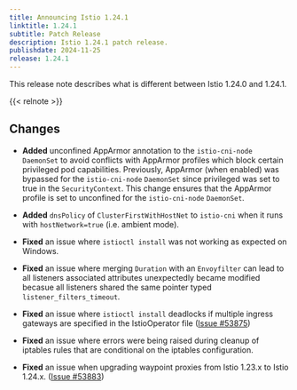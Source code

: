 ```yaml
---
title: Announcing Istio 1.24.1
linktitle: 1.24.1
subtitle: Patch Release
description: Istio 1.24.1 patch release.
publishdate: 2024-11-25
release: 1.24.1
---
```


This release note describes what is different between Istio 1.24.0 and 1.24.1.

{{< relnote >}}

## Changes

- **Added** unconfined AppArmor annotation to the `istio-cni-node` `DaemonSet` to avoid conflicts with
  AppArmor profiles which block certain privileged pod capabilities. Previously, AppArmor
  (when enabled) was bypassed for the `istio-cni-node` `DaemonSet` since privileged was set to true
  in the `SecurityContext`. This change ensures that the AppArmor profile is set to unconfined
  for the `istio-cni-node` `DaemonSet`.

- **Added** `dnsPolicy` of `ClusterFirstWithHostNet` to `istio-cni` when it runs with `hostNetwork=true` (i.e. ambient mode).

- **Fixed** an issue where `istioctl install` was not working as expected on Windows.

- **Fixed** an issue where merging `Duration` with an `Envoyfilter` can lead to all listeners associated attributes unexpectedly became modified
  becasue all listeners shared the same pointer typed `listener_filters_timeout`.

- **Fixed** an issue where `istioctl install` deadlocks if multiple ingress gateways are specified in the IstioOperator file
  ([Issue #53875](https://github.com/istio/istio/issues/53875))

- **Fixed** an issue where errors were being raised during cleanup of iptables rules that are conditional on the iptables configuration.

- **Fixed** an issue when upgrading waypoint proxies from Istio 1.23.x to Istio 1.24.x.
  ([Issue #53883](https://github.com/istio/istio/issues/53883))